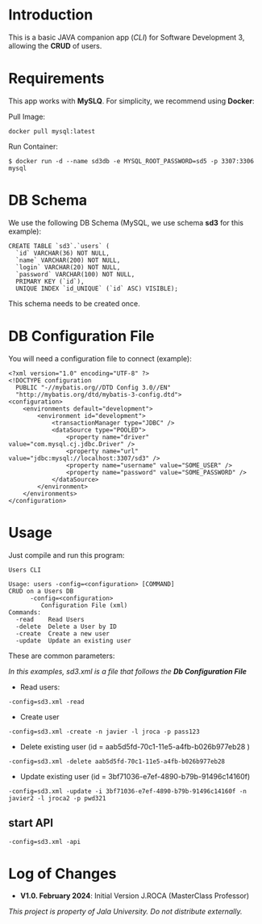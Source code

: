 
# Introduction

This is a basic JAVA companion app (*CLI*) for Software Development 3, allowing the  **CRUD** of users.

# Requirements

This app works with **MySLQ**. For simplicity, we recommend using **Docker**:

Pull Image:
```
docker pull mysql:latest
```

Run Container:
```
$ docker run -d --name sd3db -e MYSQL_ROOT_PASSWORD=sd5 -p 3307:3306 mysql
```

# DB Schema

We use the following DB Schema (MySQL, we use schema **sd3** for this example):

```
CREATE TABLE `sd3`.`users` (
  `id` VARCHAR(36) NOT NULL,
  `name` VARCHAR(200) NOT NULL,
  `login` VARCHAR(20) NOT NULL,
  `password` VARCHAR(100) NOT NULL,
  PRIMARY KEY (`id`),
  UNIQUE INDEX `id_UNIQUE` (`id` ASC) VISIBLE);
```

This schema needs to be created once.

# DB Configuration File
You will need a configuration file to connect (example):

```
<?xml version="1.0" encoding="UTF-8" ?>
<!DOCTYPE configuration
  PUBLIC "-//mybatis.org//DTD Config 3.0//EN"
  "http://mybatis.org/dtd/mybatis-3-config.dtd">
<configuration>
	<environments default="development">
		<environment id="development">
			<transactionManager type="JDBC" />
			<dataSource type="POOLED">
				<property name="driver" value="com.mysql.cj.jdbc.Driver" />
				<property name="url" value="jdbc:mysql://localhost:3307/sd3" />
				<property name="username" value="SOME_USER" />
				<property name="password" value="SOME_PASSWORD" />
			</dataSource>
		</environment>
	</environments>
</configuration>
```

# Usage

Just compile and run this program:

```
Users CLI

Usage: users -config=<configuration> [COMMAND]
CRUD on a Users DB
      -config=<configuration>
         Configuration File (xml)
Commands:
  -read    Read Users
  -delete  Delete a User by ID
  -create  Create a new user
  -update  Update an existing user
```

These are common parameters:

_In this examples, sd3.xml is a file that follows the **Db Configuration File**_

* Read users:

```
-config=sd3.xml -read 
```

* Create user 
```
-config=sd3.xml -create -n javier -l jroca -p pass123
```

* Delete existing user (id = aab5d5fd-70c1-11e5-a4fb-b026b977eb28 )
```
-config=sd3.xml -delete aab5d5fd-70c1-11e5-a4fb-b026b977eb28 
```

* Update existing user (id = 3bf71036-e7ef-4890-b79b-91496c14160f)
```
-config=sd3.xml -update -i 3bf71036-e7ef-4890-b79b-91496c14160f -n javier2 -l jroca2 -p pwd321
```
## start API

```
-config=sd3.xml -api
```
# Log of Changes 

- **V1.0. February 2024**:  Initial Version J.ROCA (MasterClass Professor)

_This project is property of Jala University. Do not distribute externally._


